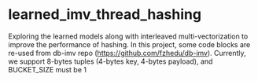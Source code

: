 # learned_imv_thread_hashing
Exploring the learned models along with interleaved multi-vectorization to improve the performance of hashing. In this project, some code blocks are re-used from db-imv repo (https://github.com/fzhedu/db-imv). Currently, we support 8-bytes tuples (4-bytes key, 4-bytes payload), and BUCKET_SIZE must be 1
